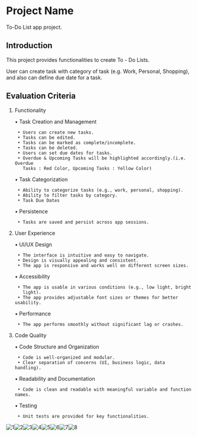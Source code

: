 # Project Name

To-Do List app project.

## Introduction

This project provides functionalities to create To - Do Lists.

User can create task with category of task (e.g. Work, Personal, Shopping),
and also can define due date for a task.

## Evaluation Criteria

1. Functionality

    • Task Creation and Management

        • Users can create new tasks.
        • Tasks can be edited.
        • Tasks can be marked as complete/incomplete.
        • Tasks can be deleted.
        • Users can set due dates for tasks.
        • Overdue & Upcoming Tasks will be highlighted accordingly.(i.e. Overdue 
          Tasks : Red Color, Upcoming Tasks : Yellow Color)

    • Task Categorization

        • Ability to categorize tasks (e.g., work, personal, shopping).
        • Ability to filter tasks by category.
        • Task Due Dates

    • Persistence

        • Tasks are saved and persist across app sessions.


2. User Experience

    • UI/UX Design

        • The interface is intuitive and easy to navigate.
        • Design is visually appealing and consistent.
        • The app is responsive and works well on different screen sizes.

    • Accessibility

        • The app is usable in various conditions (e.g., low light, bright
          light).
        • The app provides adjustable font sizes or themes for better usability.

    • Performance

        • The app performs smoothly without significant lag or crashes.


3. Code Quality

    • Code Structure and Organization

        • Code is well-organized and modular.
        • Clear separation of concerns (UI, business logic, data handling).

    • Readability and Documentation

        • Code is clean and readable with meaningful variable and function names.

    • Testing

        • Unit tests are provided for key functionalities.

![1](https://github.com/KrishnaSoftwareSolution/todolistapp/blob/main/screenshots/1.png?raw=true)![2](https://github.com/KrishnaSoftwareSolution/todolistapp/blob/main/screenshots/2.png?raw=true)![3](https://github.com/KrishnaSoftwareSolution/todolistapp/blob/main/screenshots/3.png?raw=true)![4](https://github.com/KrishnaSoftwareSolution/todolistapp/blob/main/screenshots/4.png?raw=true)![5](https://github.com/KrishnaSoftwareSolution/todolistapp/blob/main/screenshots/5.png?raw=true)![6](https://github.com/KrishnaSoftwareSolution/todolistapp/blob/main/screenshots/6.png?raw=true)![7](https://github.com/KrishnaSoftwareSolution/todolistapp/blob/main/screenshots/7.png?raw=true)![8](https://github.com/KrishnaSoftwareSolution/todolistapp/blob/main/screenshots/8.png?raw=true)
